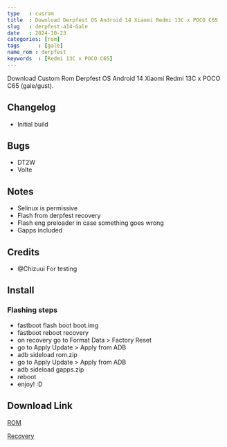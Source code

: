 ```yaml
---
type   : cusrom
title  : Download Derpfest OS Android 14 Xiaomi Redmi 13C x POCO C65
slug   : derpfest-a14-Gale
date   : 2024-10-23
categories: [rom]
tags      : [gale]
name_rom : derpfest
keywords  : [Redmi 13C x POCO C65]
---
```


Download Custom Rom Derpfest OS Android 14 Xiaomi Redmi 13C x POCO C65 (gale/gust).

## Changelog
- Initial build

## Bugs
- DT2W 
- Volte

## Notes
- Selinux is permissive
- Flash from derpfest recovery 
- Flash eng preloader in case something goes wrong 
- Gapps included

## Credits
- @Chizuui For testing 


## Install
### Flashing steps
- fastboot flash boot boot.img
- fastboot reboot recovery
- on recovery go to Format Data > Factory Reset
- go to Apply Update > Apply from ADB 
- adb sideload rom.zip
- go to Apply Update > Apply from ADB 
- adb sideload gapps.zip
- reboot
- enjoy! :D

## Download Link
[ROM](https://github.com/sabrina010209/Releases/releases/download/9.0/DerpFest-14-Community-Stable-gale-20241014.zip)

[Recovery](https://github.com/sabrina010209/Releases/releases/download/9.0/boot_derp.img)


